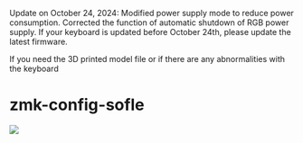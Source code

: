 Update on October 24, 2024: Modified power supply mode to reduce power consumption. Corrected the function of automatic shutdown of RGB power supply. If your keyboard is updated before October 24th, please update the latest firmware.


If you need the 3D printed model file or if there are any abnormalities with the keyboard
# zmk-config-sofle


<img src="keymap-drawer/sofle.svg" >

